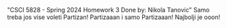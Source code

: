 "CSCI 5828 - Spring 2024 
Homework 3 
Done by: Nikola Tanovic" 
Samo treba jos vise voleti Partizan!
Partizaaan i samo Partizaaan!
Najbolji je ooon!